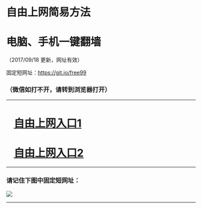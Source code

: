 ﻿# 自由上网简易方法

# 电脑、手机一键翻墙

（2017/09/18 更新，网址有效）

固定短网址：https://git.io/free99

### （微信如打不开，请转到浏览器打开）


***





# &nbsp;&nbsp; <a href="http://ft702923471.fwq-tz1005.info/fwqtz01.html?t=091800122704 " target="_blank">自由上网入口1</a>
# &nbsp;&nbsp; <a href="http://ft872510300.fwq-tz1006.info/fwqtz02.html?t=091800110898 " target="_blank">自由上网入口2</a>
***

### 请记住下图中固定短网址：

<img src="https://s3-us-west-2.amazonaws.com/fwq-1001/yjfq-20170905okok.png" /> 


***


